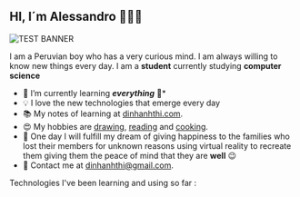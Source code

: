 ## HI, I´m Alessandro 👋🏼✨
![TEST BANNER](https://user-images.githubusercontent.com/90478173/132972420-54a66689-2341-471f-bd71-e25d53409b6d.png)


I am a Peruvian boy who has a very curious mind. I am always willing to know new things every day. I am a **student** currently studying **computer science**

- 🌱  I’m currently learning ***everything*** 🤣*
- 💡 I love the new technologies that emerge every day
- 📚 My notes of learning at [dinhanhthi.com](http://dinhanhthi.com/).
- 😍 My hobbies are [drawing](https://photos.app.goo.gl/9OVEkdTjmtRPg7vC3), [reading](https://www.goodreads.com/user/show/19630622-thi-dinh) and [cooking](https://goo.gl/photos/yQXdQws1LLS16x5v5).
- 🚀 One day I will fulfill my dream of giving happiness to the families who lost their members for unknown reasons using virtual reality to recreate them giving them the peace of mind that they are **well** 😉
- 💌 Contact me at [dinhanhthi@gmail.com](mailto:dinhanhthi@gmail.com).

Technologies I've been learning and using so far :

